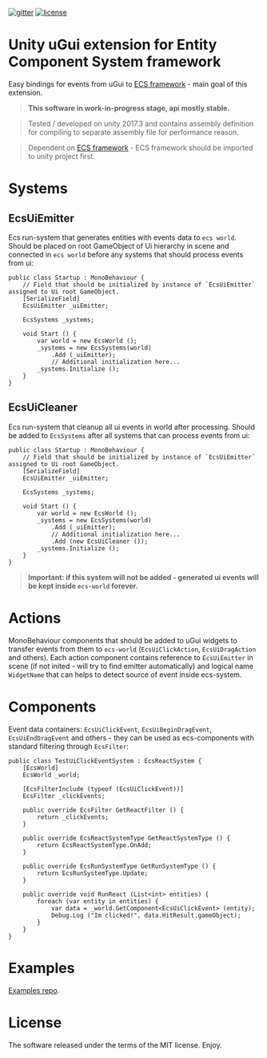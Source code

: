[![gitter](https://img.shields.io/gitter/room/leopotam/ecs.svg)](https://gitter.im/leopotam/ecs)
[![license](https://img.shields.io/github/license/Leopotam/ecs-ui.svg)](https://github.com/Leopotam/ecs-ui/blob/develop/LICENSE)
# Unity uGui extension for Entity Component System framework
Easy bindings for events from uGui to [ECS framework](https://github.com/Leopotam/ecs) - main goal of this extension.

> **This software in work-in-progress stage, api mostly stable.**

> Tested / developed on unity 2017.3 and contains assembly definition for compiling to separate assembly file for performance reason.

> Dependent on [ECS framework](https://github.com/Leopotam/ecs) - ECS framework should be imported to unity project first.


# Systems

## EcsUiEmitter

Ecs run-system that generates entities with events data to `ecs world`. Should be placed on root GameObject of Ui hierarchy in scene and connected in `ecs world` before any systems that should process events from ui:
```
public class Startup : MonoBehaviour {
    // Field that should be initialized by instance of `EcsUiEmitter` assigned to Ui root GameObject.
    [SerializeField]
    EcsUiEmitter _uiEmitter;

    EcsSystems _systems;

    void Start () {
        var world = new EcsWorld ();
        _systems = new EcsSystems(world)
            .Add (_uiEmitter);
            // Additional initialization here...
        _systems.Initialize ();
    }
}
```

## EcsUiCleaner
Ecs run-system that cleanup all ui events in world after processing. Should be added to `EcsSystems` after all systems that can process events from ui:
```
public class Startup : MonoBehaviour {
    // Field that should be initialized by instance of `EcsUiEmitter` assigned to Ui root GameObject.
    [SerializeField]
    EcsUiEmitter _uiEmitter;

    EcsSystems _systems;

    void Start () {
        var world = new EcsWorld ();
        _systems = new EcsSystems(world)
            .Add (_uiEmitter);
            // Additional initialization here...
            .Add (new EcsUiCleaner ());
        _systems.Initialize ();
    }
}
```

> **Important: if this system will not be added - generated ui events will be kept inside `ecs-world` forever.**

# Actions
MonoBehaviour components that should be added to uGui widgets to transfer events from them to `ecs-world` (`EcsUiClickAction`, `EcsUiDragAction` and others). Each action component contains reference to `EcsUiEmitter` in scene (if not inited - will try to find emitter automatically) and logical name `WidgetName` that can helps to detect source of event inside ecs-system.

# Components
Event data containers: `EcsUiClickEvent`, `EcsUiBeginDragEvent`, `EcsUiEndDragEvent` and others - they can be used as ecs-components with standard filtering through `EcsFilter`:
```
public class TestUiClickEventSystem : EcsReactSystem {
    [EcsWorld]
    EcsWorld _world;

    [EcsFilterInclude (typeof (EcsUiClickEvent))]
    EcsFilter _clickEvents;

    public override EcsFilter GetReactFilter () {
        return _clickEvents;
    }

    public override EcsReactSystemType GetReactSystemType () {
        return EcsReactSystemType.OnAdd;
    }

    public override EcsRunSystemType GetRunSystemType () {
        return EcsRunSystemType.Update;
    }

    public override void RunReact (List<int> entities) {
        foreach (var entity in entities) {
            var data = _world.GetComponent<EcsUiClickEvent> (entity);
            Debug.Log ("Im clicked!", data.HitResult.gameObject);
        }
    }
}
```

# Examples
[Examples repo](https://github.com/Leopotam/ecs-ui.examples.git).

# License
The software released under the terms of the MIT license. Enjoy.